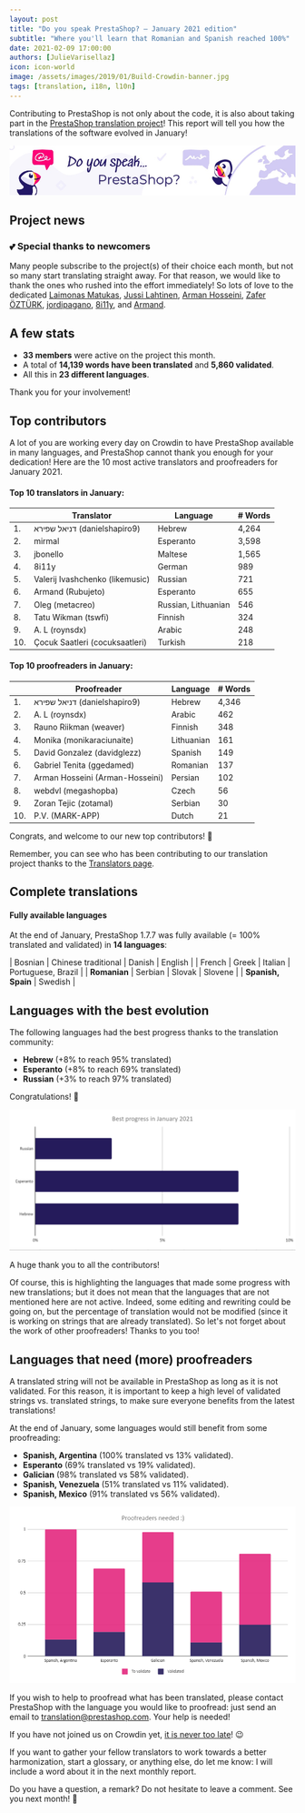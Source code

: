 ```yaml
---
layout: post
title: "Do you speak PrestaShop? – January 2021 edition"
subtitle: "Where you'll learn that Romanian and Spanish reached 100%"
date: 2021-02-09 17:00:00
authors: [JulieVarisellaz]
icon: icon-world
image: /assets/images/2019/01/Build-Crowdin-banner.jpg
tags: [translation, i18n, l10n]
---
```


Contributing to PrestaShop is not only about the code, it is also about taking part in the [PrestaShop translation project](https://crowdin.com/project/prestashop-official)! This report will tell you how the translations of the software evolved in January!

![Crowdin Monthly banner](/assets/images/2019/01/Build-Crowdin-banner.jpg)

## Project news

### :two_hearts: Special thanks to newcomers  

Many people subscribe to the project(s) of their choice each month, but not so many start translating straight away. For that reason, we would like to thank the ones who rushed into the effort immediately! So lots of love to the dedicated [Laimonas Matukas](https://crowdin.com/profile/lmatukas), [Jussi Lahtinen](https://crowdin.com/profile/j-lahtinen), [Arman Hosseini](https://crowdin.com/profile/Arman-Hosseini), [Zafer ÖZTÜRK](https://crowdin.com/profile/PrestaTurk), [jordipagano](https://crowdin.com/profile/jordipagano), [8i11y](https://crowdin.com/profile/8i11y), and [Armand](https://crowdin.com/profile/rubujeto/activity). 

## A few stats
 
* **33 members** were active on the project this month.
* A total of **14,139 words have been translated** and **5,860 validated**.
* All this in **23 different languages**.
 
Thank you for your involvement!

## Top contributors
 
A lot of you are working every day on Crowdin to have PrestaShop available in many languages, and PrestaShop cannot thank you enough for your dedication! Here are the 10 most active translators and proofreaders for January 2021.
 
#### Top 10 translators in January:
 
| |Translator | Language | # Words
|-|---------- | -------- | ----------------
| 1. | ‫דניאל שפירא‬‎ (danielshapiro9) | Hebrew | 4,264
| 2. | mirmal | Esperanto | 3,598
| 3. | jbonello | Maltese | 1,565
| 4. | 8i11y | German | 989
| 5. | Valerij Ivashchenko (likemusic) | Russian | 721
| 6. | Armand (Rubujeto) | Esperanto | 655
| 7. | Oleg (metacreo) | Russian, Lithuanian | 546
| 8. | Tatu Wikman (tswfi) | Finnish | 324
| 9. | A. L (roynsdx) | Arabic | 248
| 10. | Çocuk Saatleri (cocuksaatleri) | Turkish | 218
 
#### Top 10 proofreaders in January:
 
| | Proofreader | Language | # Words
|-| ---------- | -------- | ----------------
| 1. | ‫דניאל שפירא‬‎ (danielshapiro9) | Hebrew | 4,346
| 2. | A. L (roynsdx) | Arabic | 462
| 3. | Rauno Riikman (weaver) | Finnish | 348
| 4. | Monika (monikaraciunaite) | Lithuanian | 161
| 5. | David Gonzalez (davidglezz) | Spanish | 149
| 6. | Gabriel Tenita (ggedamed) | Romanian | 137
| 7. | Arman Hosseini (Arman-Hosseini) | Persian | 102
| 8. | webdvl (megashopba) | Czech | 56
| 9. | Zoran Tejic (zotamal) | Serbian | 30
| 10. | P.V. (MARK-APP) | Dutch | 21
 
Congrats, and welcome to our new top contributors! :clap:
 
Remember, you can see who has been contributing to our translation project thanks to the [Translators page](https://translators.prestashop.com/).
 
## Complete translations
 
#### Fully available languages
 
At the end of January, PrestaShop 1.7.7 was fully available (= 100% translated and validated) in **14 languages**:
 
| Bosnian | Chinese traditional | Danish | English |
| French | Greek | Italian | Portuguese, Brazil |
| **Romanian** | Serbian | Slovak | Slovene | 
| **Spanish, Spain** | Swedish |

## Languages with the best evolution

The following languages had the best progress thanks to the translation community:
 
* **Hebrew** (+8% to reach 95% translated) 
* **Esperanto** (+8% to reach 69% translated)
* **Russian** (+3% to reach 97% translated)

Congratulations! :muscle:
 
![Best translation progress for January 2021](/assets/images/2021/02/build-crowdin-progress-jan21.png)

A huge thank you to all the contributors!
 
Of course, this is highlighting the languages that made some progress with new translations; but it does not mean that the languages that are not mentioned here are not active. Indeed, some editing and rewriting could be going on, but the percentage of translation would not be modified (since it is working on strings that are already translated). So let's not forget about the work of other proofreaders! Thanks to you too!
 
## Languages that need (more) proofreaders
 
A translated string will not be available in PrestaShop as long as it is not validated. For this reason, it is important to keep a high level of validated strings vs. translated strings, to make sure everyone benefits from the latest translations!
 
At the end of January, some languages would still benefit from some proofreading:
 
* **Spanish, Argentina** (100% translated vs 13% validated).
* **Esperanto** (69% translated vs 19% validated).
* **Galician** (98% translated vs 58% validated).
* **Spanish, Venezuela** (51% translated vs 11% validated).
* **Spanish, Mexico** (91% translated vs 56% validated). 

![Languages that need proofreading](/assets/images/2021/02/build-crowdin-proofreading-jan21.png)
 
If you wish to help to proofread what has been translated, please contact PrestaShop with the language you would like to proofread: just send an email to translation@prestashop.com. Your help is needed!
 
If you have not joined us on Crowdin yet, [it is never too late](https://crowdin.com/project/prestashop-official)! :wink:
 
If you want to gather your fellow translators to work towards a better harmonization, start a glossary, or anything else, do let me know: I will include a word about it in the next monthly report.
 
Do you have a question, a remark? Do not hesitate to leave a comment. See you next month! :raising_hand:
